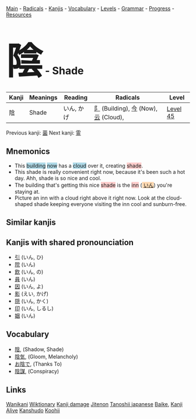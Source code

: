 <style> bigfont {font-size: 100px}</style>
[Main](../README.md) -
[Radicals](../radicals.md) -
[Kanjis](../kanjis.md) -
[Vocabulary](../vocabulary.md) -
[Levels](../levels.md) -
[Grammar](../grammar.md) - 
[Progress](../progress.md) -
[Resources](../resources.md)
# <bigfont> 陰</bigfont> - Shade 

| Kanji | Meanings | Reading | Radicals | Level |
| --- | --- | --- | --- | --- |
| 陰 | Shade | いん, かげ | [阝](../radicals/阝.md) (Building), [今](../radicals/今.md) (Now), [云](../radicals/云.md) (Cloud),  | [Level 45](../levels/wk_level45.md) |

Previous kanji: [菌](菌.md) Next kanji: [霊](霊.md) 

## Mnemonics
 * This <span style="background-color:#ADD8E6"> building</span> <span style="background-color:#ADD8E6"> now</span> has a <span style="background-color:#ADD8E6"> cloud</span> over it, creating <span style="background-color:#ffcccb"> shade</span>.
* This shade is really convenient right now, because it's been such a hot day. Ahh, shade is so nice and cool.
* The building that's getting this nice <span style="background-color:#ffcccb"> shade</span> is the <span style="background-color:#ffcccb"> inn</span> (<span style="background-color:#fed8b1"> [いん](https://jisho.org/search/いん)</span>) you're staying at.
* Picture an inn with a cloud right above it right now. Look at the cloud-shaped shade keeping everyone visiting the inn cool and sunburn-free.


## Similar kanjis
 


## Kanjis with shared pronounciation
 * [引](引.md) (いん, ひ)
* [院](院.md) (いん)
* [飲](飲.md) (いん, の)
* [員](員.md) (いん)
* [因](因.md) (いん, よ)
* [影](影.md) (えい, かげ)
* [隠](隠.md) (いん, かく)
* [印](印.md) (いん, しるし)
* [姻](姻.md) (いん)



## Vocabulary
 * [陰](../vocabulary/陰.md), (Shadow, Shade)
* [陰気](../vocabulary/陰.md), (Gloom, Melancholy)
* [お陰で](../vocabulary/陰.md), (Thanks To)
* [陰謀](../vocabulary/陰.md), (Conspiracy)




## Links 


[Wanikani](https://www.wanikani.com/kanji/陰)
[Wiktionary](https://en.wiktionary.org/wiki/陰)
[Kanji damage](http://www.kanjidamage.com/kanji/search?utf8=✓&q=陰)
[Jitenon](https://jitenon.com/kanji/陰)
[Tanoshii japanese](https://www.tanoshiijapanese.com/dictionary/kanji.cfm?k=陰)
[Baike](https://baike.baidu.com/item/陰),
[Kanji Alive](https://app.kanjialive.com/陰)
[Kanshudo](https://www.kanshudo.com/searchmn?q=陰)
[Koohii](https://kanji.koohii.com/study/kanji/陰)
